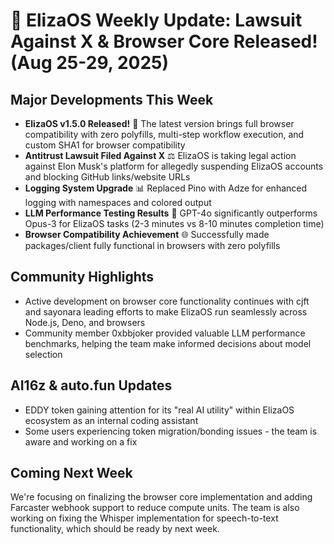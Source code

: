 # 🚀 ElizaOS Weekly Update: Lawsuit Against X & Browser Core Released! (Aug 25-29, 2025)

## Major Developments This Week
- **ElizaOS v1.5.0 Released!** 🎉 The latest version brings full browser compatibility with zero polyfills, multi-step workflow execution, and custom SHA1 for browser compatibility
- **Antitrust Lawsuit Filed Against X** ⚖️ ElizaOS is taking legal action against Elon Musk's platform for allegedly suspending ElizaOS accounts and blocking GitHub links/website URLs
- **Logging System Upgrade** 📊 Replaced Pino with Adze for enhanced logging with namespaces and colored output
- **LLM Performance Testing Results** 💨 GPT-4o significantly outperforms Opus-3 for ElizaOS tasks (2-3 minutes vs 8-10 minutes completion time)
- **Browser Compatibility Achievement** 🌐 Successfully made packages/client fully functional in browsers with zero polyfills

## Community Highlights
- Active development on browser core functionality continues with cjft and sayonara leading efforts to make ElizaOS run seamlessly across Node.js, Deno, and browsers
- Community member 0xbbjoker provided valuable LLM performance benchmarks, helping the team make informed decisions about model selection

## AI16z & auto.fun Updates
- EDDY token gaining attention for its "real AI utility" within ElizaOS ecosystem as an internal coding assistant
- Some users experiencing token migration/bonding issues - the team is aware and working on a fix

## Coming Next Week
We're focusing on finalizing the browser core implementation and adding Farcaster webhook support to reduce compute units. The team is also working on fixing the Whisper implementation for speech-to-text functionality, which should be ready by next week.